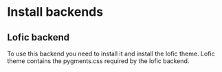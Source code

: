 Install backends
================

Lofic backend
-------------
To use this backend you need to install it and install the lofic theme. Lofic
theme contains the pygments.css required by the lofic backend.

